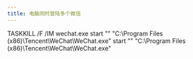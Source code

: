 ```yaml
---
title: 电脑同时登陆多个微信
---
```


TASKKILL /F /IM wechat.exe
start "" "C:\Program Files (x86)\Tencent\WeChat\WeChat.exe"
start "" "C:\Program Files (x86)\Tencent\WeChat\WeChat.exe"
